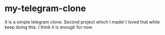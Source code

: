 # my-telegram-clone
It is a simple telegram clone.
Second project which I made! I loved that while keep doing this. I think it is enough for now.

